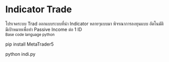 <h1> Indicator Trade</h1>
โปรเจคระบบ Trad ออกแบบระบบที่นำ Indicator หลายๆแบบมา พิจรณาการลงทุนแบบ อัตโนมัติ
มีเป้าหมายเพื่อทำ Passive Income ต่อ 1 ID

<br/>
<small>Base code language python </small>



pip install MetaTrader5



python indi.py
